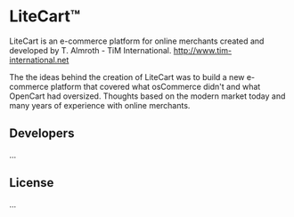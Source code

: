 LiteCart™
=========
LiteCart is an e-commerce platform for online merchants created and developed by T. Almroth - TiM International. http://www.tim-international.net

The the ideas behind the creation of LiteCart was to build a new e-commerce platform that covered what osCommerce didn't and what OpenCart had oversized. Thoughts based on the modern market today and many years of experience with online merchants.

Developers
----------
...

License
-------
...